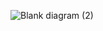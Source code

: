 ![Blank diagram (2)](https://user-images.githubusercontent.com/86239697/146964617-0fe3904d-175b-4fee-a00e-458aa5812149.jpeg)
